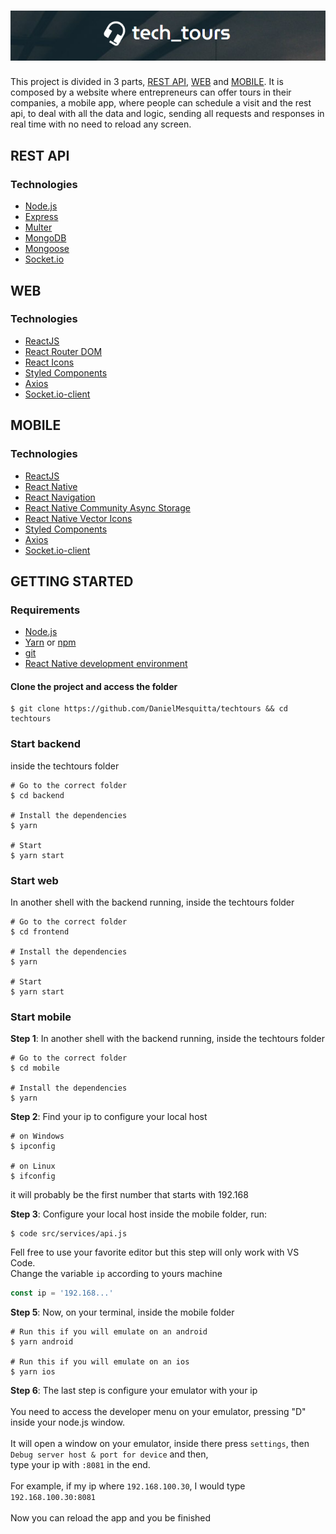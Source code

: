 <h1 align="center">
  <img src="Logo.PNG">
</h1>

This project is divided in 3 parts, [REST API](#rest-api), [WEB](#web) and [MOBILE](#mobile).
It is composed by a website where entrepreneurs can offer tours in their companies, a mobile app, where people can schedule a visit and the rest api,
to deal with all the data and logic, sending all requests and responses in real time with no need to reload any screen.

## REST API

### Technologies

- [Node.js](https://nodejs.org/)
- [Express](https://expressjs.com/)
- [Multer](https://github.com/expressjs/multer)
- [MongoDB](https://www.mongodb.com/)
- [Mongoose](https://mongoosejs.com/)
- [Socket.io](https://socket.io/)

## WEB

### Technologies

- [ReactJS](https://reactjs.org/)
- [React Router DOM](https://github.com/ReactTraining/react-router/tree/master/packages/react-router-dom)
- [React Icons](https://github.com/react-icons/react-icons)
- [Styled Components](https://styled-components.com/)
- [Axios](https://github.com/axios/axios)
- [Socket.io-client](https://socket.io/docs/client-api/)

## MOBILE

### Technologies

- [ReactJS](https://reactjs.org/)
- [React Native](https://reactnative.dev/)
- [React Navigation](https://reactnavigation.org/)
- [React Native Community Async Storage](https://github.com/react-native-community/async-storage)
- [React Native Vector Icons](https://github.com/oblador/react-native-vector-icons)
- [Styled Components](https://styled-components.com/)
- [Axios](https://github.com/axios/axios)
- [Socket.io-client](https://socket.io/docs/client-api/)

## GETTING STARTED

### Requirements

- [Node.js](https://nodejs.org/)
- [Yarn](https://yarnpkg.com/) or [npm](https://www.npmjs.com/)
- [git](https://git-scm.com/)
- [React Native development environment](https://reactnative.dev/docs/environment-setup)

#### Clone the project and access the folder

```shell
$ git clone https://github.com/DanielMesquitta/techtours && cd techtours
```

### Start backend

inside the techtours folder

```shell
# Go to the correct folder
$ cd backend

# Install the dependencies
$ yarn

# Start
$ yarn start
```

### Start web

In another shell with the backend running, inside the techtours folder

```shell
# Go to the correct folder
$ cd frontend

# Install the dependencies
$ yarn

# Start
$ yarn start
```

### Start mobile

**Step 1**: In another shell with the backend running, inside the techtours folder

```shell
# Go to the correct folder
$ cd mobile

# Install the dependencies
$ yarn
```

**Step 2**: Find your ip to configure your local host

```shell
# on Windows
$ ipconfig

# on Linux
$ ifconfig
```

it will probably be the first number that starts with 192.168

**Step 3**: Configure your local host
inside the mobile folder, run:

```shell
$ code src/services/api.js
```

Fell free to use your favorite editor but this step will only work with VS Code.<br/>
Change the variable `ip` according to yours machine

```js
const ip = '192.168...'
```

**Step 5**: Now, on your terminal, inside the mobile folder

```shell
# Run this if you will emulate on an android
$ yarn android

# Run this if you will emulate on an ios
$ yarn ios
```

**Step 6**: The last step is configure your emulator with your ip <br/><br/>
You need to access the developer menu on your emulator, pressing "D" inside your node.js window.<br/><br/> It will open a window on your emulator, inside there
press `settings`, then `Debug server host & port for device` and then,<br/> type your ip with `:8081` in the end.
<br/><br/>
For example, if my ip where `192.168.100.30`, I would type `192.168.100.30:8081` <br/><br/>
Now you can reload the app and you be finished
